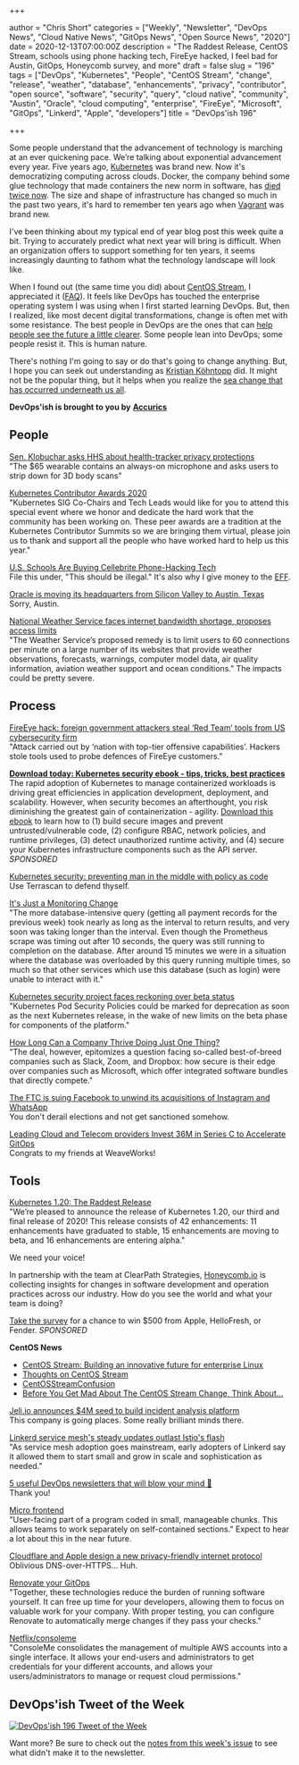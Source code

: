 +++

author = "Chris Short"
categories = ["Weekly", "Newsletter", "DevOps News", "Cloud Native News", "GitOps News", "Open Source News", "2020"]
date = 2020-12-13T07:00:00Z
description = "The Raddest Release, CentOS Stream, schools using phone hacking tech, FireEye hacked, I feel bad for Austin, GitOps, Honeycomb survey, and more"
draft = false
slug = "196"
tags = ["DevOps", "Kubernetes", "People", "CentOS Stream", "change", "release", "weather", "database", "enhancements", "privacy", "contributor", "open source", "software", "security", "query", "cloud native", "community", "Austin", "Oracle", "cloud computing", "enterprise", "FireEye", "Microsoft", "GitOps", "Linkerd", "Apple", "developers"]
title = "DevOps'ish 196"

+++

Some people understand that the advancement of technology is marching at an ever quickening pace. We’re talking about exponential advancement every year. Five years ago, [Kubernetes](https://kubernetes.io/) was brand new. Now it's democratizing computing across clouds. Docker, the company behind some glue technology that made containers the new norm in software, has [died twice now](https://www.tariqislam.com/posts/kubernetes-docker-dep/). The size and shape of infrastructure has changed so much in the past two years, it's hard to remember ten years ago when [Vagrant](https://www.vagrantup.com/) was brand new.

I've been thinking about my typical end of year blog post this week quite a bit. Trying to accurately predict what next year will bring is difficult. When an organization offers to support something for ten years, it seems increasingly daunting to fathom what the technology landscape will look like.

When I found out (the same time you did) about [CentOS Stream](https://blog.centos.org/2020/12/future-is-centos-stream/), I appreciated it ([FAQ](https://centos.org/distro-faq/)). It feels like DevOps has touched the enterprise operating system I was using when I first started learning DevOps. But, then I realized, like most decent digital transformations, change is often met with some resistance. The best people in DevOps are the ones that can [help people see the future a little clearer](https://youtu.be/MDu6wL1DWY4). Some people lean into DevOps; some people resist it. This is human nature.

There's nothing I'm going to say or do that's going to change anything. But, I hope you can seek out understanding as [Kristian Köhntopp](https://blog.koehntopp.info/2020/12/09/embracing-the-stream.html) did. It might not be the popular thing, but it helps when you realize the [sea change that has occurred underneath us all](https://www.cncf.io/).

**DevOps'ish is brought to you by** [**Accurics**](https://www.accurics.com/?utm_source=newsletter&utm_medium=devopsish&utm_campaign=196)

## People

[Sen. Klobuchar asks HHS about health-tracker privacy protections](https://www.washingtonpost.com/technology/2020/12/11/amazon-halo-klobuchar-privacy/)  
"The $65 wearable contains an always-on microphone and asks users to strip down for 3D body scans"

[Kubernetes Contributor Awards 2020](https://www.youtube.com/watch?v=XCRkzgMTaJU&feature=youtu.be)  
"Kubernetes SIG Co-Chairs and Tech Leads would like for you to attend this special event where we honor and dedicate the hard work that the community has been working on. These peer awards are a tradition at the Kubernetes Contributor Summits so we are bringing them virtual, please join us to thank and support all the people who have worked hard to help us this year."

[U.S. Schools Are Buying Cellebrite Phone-Hacking Tech](https://gizmodo.com/u-s-schools-are-buying-phone-hacking-tech-that-the-fbi-1845862393)  
File this under, "This should be illegal." It's also why I give money to the [EFF](https://eff.org).

[Oracle is moving its headquarters from Silicon Valley to Austin, Texas](https://www.cnbc.com/2020/12/11/oracle-is-moving-its-headquarters-from-silicon-valley-to-austin-texas.html)  
Sorry, Austin.

[National Weather Service faces internet bandwidth shortage, proposes access limits](https://www.washingtonpost.com/weather/2020/12/09/nws-data-limits-internet-bandwidth/)  
"The Weather Service’s proposed remedy is to limit users to 60 connections per minute on a large number of its websites that provide weather observations, forecasts, warnings, computer model data, air quality information, aviation weather support and ocean conditions." The impacts could be pretty severe.

## Process

[FireEye hack: foreign government attackers steal ‘Red Team’ tools from US cybersecurity firm](https://www.scmp.com/news/world/united-states-canada/article/3113137/fireeye-hack-foreign-government-attackers-steal-red)  
"Attack carried out by ‘nation with top-tier offensive capabilities’. Hackers stole tools used to probe defences of FireEye customers."

[**Download today: Kubernetes security ebook - tips, tricks, best practices**](https://security.stackrox.com/kubernetes-security-ebook-tips-tricks-best-practices.html?Source=DevOpsIsh&LSource=DevOpsIsh)  
The rapid adoption of Kubernetes to manage containerized workloads is driving great efficiencies in application development, deployment, and scalability. However, when security becomes an afterthought, you risk diminishing the greatest gain of containerization - agility. [Download this ebook](https://security.stackrox.com/kubernetes-security-ebook-tips-tricks-best-practices.html?Source=DevOpsIsh&LSource=DevOpsIsh) to learn how to (1) build secure images and prevent untrusted/vulnerable code, (2) configure RBAC, network policies, and runtime privileges, (3) detect unauthorized runtime activity, and (4) secure your Kubernetes infrastructure components such as the API server. *SPONSORED*

[Kubernetes security: preventing man in the middle with policy as code](https://www.accurics.com/blog/security/kubernetes-security-man-in-the-middle-cve-2020-8554/)  
Use Terrascan to defend thyself.

[It's Just a Monitoring Change](https://sbg.technology/2020/12/09/its-just-a-monitoring-change/)  
"The more database-intensive query (getting all payment records for the previous week) took nearly as long as the interval to return results, and very soon was taking longer than the interval. Even though the Prometheus scrape was timing out after 10 seconds, the query was still running to completion on the database. After around 15 minutes we were in a situation where the database was overloaded by this query running multiple times, so much so that other services which use this database (such as login) were unable to interact with it."

[Kubernetes security project faces reckoning over beta status](https://searchitoperations.techtarget.com/news/252493492/Kubernetes-security-project-faces-reckoning-over-beta-status)  
"Kubernetes Pod Security Policies could be marked for deprecation as soon as the next Kubernetes release, in the wake of new limits on the beta phase for components of the platform."

[How Long Can a Company Thrive Doing Just One Thing?](https://hbr.org/2020/12/how-long-can-a-company-thrive-doing-just-one-thing)  
"The deal, however, epitomizes a question facing so-called best-of-breed companies such as Slack, Zoom, and Dropbox: how secure is their edge over companies such as Microsoft, which offer integrated software bundles that directly compete."

[The FTC is suing Facebook to unwind its acquisitions of Instagram and WhatsApp](https://www.theverge.com/2020/12/9/22158483/facebook-antitrust-lawsuit-anti-competition-behavior-attorneys-general)  
You don't derail elections and not get sanctioned somehow.

[Leading Cloud and Telecom providers Invest 36M in Series C to Accelerate GitOps](https://www.weave.works/blog/announcing-weaveworks-36m-series-c/)  
Congrats to my friends at WeaveWorks!

## Tools

[Kubernetes 1.20: The Raddest Release](https://kubernetes.io/blog/2020/12/08/kubernetes-1-20-release-announcement/)  
"We’re pleased to announce the release of Kubernetes 1.20, our third and final release of 2020! This release consists of 42 enhancements: 11 enhancements have graduated to stable, 15 enhancements are moving to beta, and 16 enhancements are entering alpha."

We need your voice!

In partnership with the team at ClearPath Strategies, [Honeycomb.io](https://www.honeycomb.io/?&utm_source=devopsish&utm_medium=newsletter&utm_campaign=ad&utm_content=honeycomb-homepage-devopish) is collecting insights for changes in software development and operation practices across our industry. How do you see the world and what your team is doing?

[Take the survey](https://clearpathstrategies.sjc1.qualtrics.com/jfe/form/SV_cMAECZ6jv5wmjrL?&utm_source=devopsish&utm_medium=newsletter&utm_campaign=ad&utm_keyword=&utm_content=software-production-excellence-survey-clearpath-devopsish&utm_adgroup=) for a chance to win $500 from Apple, HelloFresh, or Fender. *SPONSORED*

**CentOS News**

* [CentOS Stream: Building an innovative future for enterprise Linux](https://www.redhat.com/en/blog/centos-stream-building-innovative-future-enterprise-linux)
* [Thoughts on CentOS Stream](https://jperrin.org/blog/thoughts-on-stream/)
* [CentOSStreamConfusion](https://utcc.utoronto.ca/~cks/space/blog/linux/CentOSStreamConfusion)
* [Before You Get Mad About The CentOS Stream Change, Think About...](http://crunchtools.com/before-you-get-mad-about-the-centos-stream-change-think-about/)

[Jeli.io announces $4M seed to build incident analysis platform](https://techcrunch.com/2020/12/07/jeli-io-announces-4m-seed-to-build-incident-analysis-platform/)  
This company is going places. Some really brilliant minds there.

[Linkerd service mesh's steady updates outlast Istio's flash](https://searchitoperations.techtarget.com/news/252493353/Linkerd-service-meshs-steady-updates-outlast-Istios-flash)  
"As service mesh adoption goes mainstream, early adopters of Linkerd say it allowed them to start small and grow in scale and sophistication as needed."

[5 useful DevOps newsletters that will blow your mind 🤯](https://daily.dev/posts/5-useful-devops-newsletters-that-will-blow-your-mind)  
Thank you!

[Micro frontend](https://explodingtopics.com/topic/micro-frontend)  
"User-facing part of a program coded in small, manageable chunks. This allows teams to work separately on self-contained sections." Expect to hear a lot about this in the near future.

[Cloudflare and Apple design a new privacy-friendly internet protocol](https://techcrunch.com/2020/12/08/cloudflare-and-apple-design-a-new-privacy-friendly-internet-protocol/)  
Oblivious DNS-over-HTTPS... Huh.

[Renovate your GitOps](https://mjpitz.com/blog/2020/12/03/renovate-your-gitops/)  
"Together, these technologies reduce the burden of running software yourself. It can free up time for your developers, allowing them to focus on valuable work for your company. With proper testing, you can configure Renovate to automatically merge changes if they pass your checks."

[Netflix/consoleme](https://github.com/Netflix/consoleme)  
"ConsoleMe consolidates the management of multiple AWS accounts into a single interface. It allows your end-users and administrators to get credentials for your different accounts, and allows your users/administrators to manage or request cloud permissions."

## DevOps'ish Tweet of the Week

[![DevOps'ish 196 Tweet of the Week](https://shortcdn.com/devopsish/196-devopsish-tweet-of-the-week.png)](https://twitter.com/adamhjk/status/1336892243131518978)

Want more? Be sure to check out the [notes from this week's issue](https://github.com/chris-short/devopsish.com/blob/main/content/post/196/notes.md) to see what didn't make it to the newsletter.
